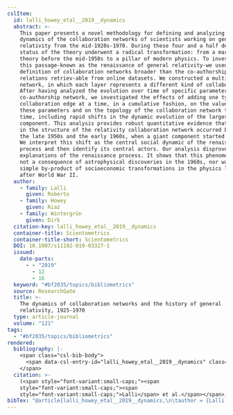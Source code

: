 ```yaml
---
cslItem:
  id: lalli_howey_etal__2019__dynamics
  abstract: >-
    This paper presents a novel methodology for defining and analyzing the
    dynamics of the collaboration networks of scientists working on general
    relativity from the mid-1920s-1970. During these four and a half decades the
    status of the theory underwent a radical transformation: from a marginal
    theory before the mid-1950s to a pillar of modern physics. To investigate
    this passage-known as the renaissance of general relativity-we used a
    definition of collaboration networks broader than the co-authorship
    relations retriev-able from online datasets. We constructed a multilayer
    network, in which each layer represents a different kind of collaboration.
    After having analyzed the evolution over time of specific parameters of the
    co-authorship network, we investigated the effects of adding one type of
    collaboration edge at a time, in a cumulative fashion, on the values of
    these parameters and on the topology of the collaboration network through
    time, including rapid shifts in the dynamic evolution of the largest
    component. This analysis provides robust quantitative evidence that a shift
    in the structure of the relativity collaboration network occurred between
    the late 1950s and the early 1960s, when a giant component started forming.
    We interpret this shift as the central social dynamic of the renaissance
    process and then identify its central actors. Our analysis disproves common
    explanations of the renaissance process. It shows that this phenomenon was
    not a consequence of astrophysical discoveries in the 1960s, nor was it a
    simple by-product of socioeconomic transformations in the physics landscape
    after World War II.
  author:
    - family: Lalli
      given: Roberto
    - family: Howey
      given: Riaz
    - family: Wintergrün
      given: Dirk
  citation-key: lalli_howey_etal__2019__dynamics
  container-title: Scientometrics
  container-title-short: Scientometrics
  DOI: 10.1007/s11192-019-03327-1
  issued:
    date-parts:
      - - "2019"
        - 12
        - 16
  keyword: "#bf2035/topics/bibliometrics"
  source: ResearchGate
  title: >-
    The dynamics of collaboration networks and the history of general
    relativity, 1925-1970
  type: article-journal
  volume: "121"
tags:
  - "#bf2035/topics/bibliometrics"
rendered:
  bibliography: |-
    <span class="csl-bib-body">
      <span data-csl-entry-id="lalli_howey_etal__2019__dynamics" class="csl-entry"><span class='author-bib'>Lalli, Howey, R., &#38; Wintergrün, D.</span>. <span class='date-bib'>(2019)</span>. <span class='title'><b>The dynamics of collaboration networks and the history of general relativity, 1925-1970</b></span>. <i>Scientometrics</i>, <i>121</i>. <span class='URL'><a href='https://doi.org/10.1007/s11192-019-03327-1'>LINK</a></span></span>
    </span>
  citation: >-
    (<span style="font-variant:small-caps;"><span
    style="font-variant:small-caps;"><span
    style="font-variant:small-caps;">Lalli</span> et al.</span></span>, 2019)
bibTex: "@article{lalli_howey_etal__2019__dynamics,\n\tauthor = {Lalli, Roberto and Howey, Riaz and Wintergr{\\\" u}n, Dirk},\n\tjournal = {Scientometrics},\n\tdoi = {10.1007/s11192-019-03327-1},\n\tyear = {2019},\n\tmonth = {dec 16},\n\ttitle = {The dynamics of collaboration networks and the history of general relativity, 1925-1970},\n\tvolume = {121},\n}\n\n"
---
```

